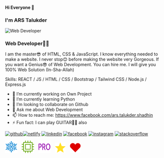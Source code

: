 #### Hi Everyone 👋
### I'm ARS Talukder
![Web Developer](https://i.ibb.co/hKb06gr/my-cover-short.jpg)
### Web Developer💖💖


I am the master😎 of HTML, CSS & JavaScript. 
I know everything needed to make a website. 
I never stop😊 before making the website very Gorgeous. 
If you want a Genius😎 of Web Development. You can hire me. I will give you 100% Web Solution (In-Sha-Allah)

Skills: REACT / JS / HTML / CSS / Bootstrap / Tailwind CSS / Node.js / Express.js

- 🔭 I’m currently working on Own Project 
- 🌱 I’m currently learning Python 
- 👯 I’m looking to collaborate on Github 
- 💬 Ask me about Web Development 
- 📫 How to reach me: https://www.facebook.com/ars.talukder.shadhin  
- ⚡ Fun fact: I can play GUITAR🎻🎸 also 


[<img src='https://cdn.jsdelivr.net/npm/simple-icons@3.0.1/icons/github.svg' alt='github' height='40'>](https://github.com/https://github.com/ARS-Talukder)[<img src='https://cdn.jsdelivr.net/npm/simple-icons@3.0.1/icons/netlify.svg' alt='netlify' height='40'>](https://app.netlify.com/teams/ars-talukder/sites)   [<img src='https://cdn.jsdelivr.net/npm/simple-icons@3.0.1/icons/linkedin.svg' alt='linkedin' height='40'>](https://www.linkedin.com/in/https://www.linkedin.com/in/md-abdur-rahman-74157122a//)  [<img src='https://cdn.jsdelivr.net/npm/simple-icons@3.0.1/icons/facebook.svg' alt='facebook' height='40'>](https://www.facebook.com/https://www.facebook.com/ars.talukder.shadhin)  [<img src='https://cdn.jsdelivr.net/npm/simple-icons@3.0.1/icons/instagram.svg' alt='instagram' height='40'>](https://www.instagram.com/https://www.instagram.com/ars_talukder//)  [<img src='https://cdn.jsdelivr.net/npm/simple-icons@3.0.1/icons/stackoverflow.svg' alt='stackoverflow' height='40'>](https://stackoverflow.com/users/https://stackoverflow.com/users/18422304/md-abdur-rahman)  

<a href='https://archiveprogram.github.com/'><img src='https://raw.githubusercontent.com/acervenky/animated-github-badges/master/assets/acbadge.gif' width='40' height='40'></a> <a href='https://docs.github.com/en/developers'><img src='https://raw.githubusercontent.com/acervenky/animated-github-badges/master/assets/devbadge.gif' width='40' height='40'></a> <a href='https://github.com/pricing'><img src='https://raw.githubusercontent.com/acervenky/animated-github-badges/master/assets/pro.gif' width='40' height='40'></a> <a href='https://stars.github.com/'><img src='https://raw.githubusercontent.com/acervenky/animated-github-badges/master/assets/starbadge.gif' width='35' height='35'></a> <a href='https://docs.github.com/en/github/supporting-the-open-source-community-with-github-sponsors'><img src='https://raw.githubusercontent.com/acervenky/animated-github-badges/master/assets/sponsorbadge.gif' width='35' height='35'></a> 

